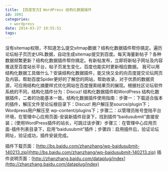 ```yaml
---
title: 【百度官方】WordPress 结构化数据插件
id: 1091
categories:
  - wordpress
date: 2014-03-27 19:55:51
tags:
---
```


没有sitemap权限，不知道怎么提交sitmap数据？结构化数据插件帮你搞定。遍历论坛帖子页历史URL数据，自动生成sitemap提交到百度。每天海量新帖子？各种数据频繁更新？结构化数据插件帮你搞定。有新帖发布，立即将新帖子网址及内容推送至百度站长平台，帖子页发生变化，百度也能实时更新相应数据。
我可以用结构化数据工具做什么？安装结构化数据插件，能又快又全的向百度提交论坛网页及内容。帮助百度Spider更好的了解您的网站，帮助收录，对于优质的数据资源，可应用结构化摘要样式优化网站在百度搜索结果页的展现。根据社区论坛软件系统的不同，结构化插件分为：Discuz! 结构化数据插件和WordPress 结构化数据插件，二者的功能基本一致。结构化数据插件使用指南：步骤一：下载适合版本的插件，解压文件至论坛根目录下：Discuz! 用户解压至source/plugin下；Wordpress用户解压至 wp-content/plugins下；步骤二：以管理员账号登陆平台环境，在管理中心应用页面-安装新插件目录下，找到插件“baidusubmit”直接安装；（使用WordPress插件的站长，可跳过该步骤）步骤三：在管理中心应用页面-插件列表目录下，启用“baidusubmit”插件；步骤四：启用插件后，验证论坛网址，验证成功，插件安装完成。
<!--more-->

插件下载页面：[http://bs.baidu.com/zhanzhang/wp-baidusubmit-140213.zip](http://bs.baidu.com/zhanzhang/wp-baidusubmit-140213.zip)
插件说明页面：[http://zhanzhang.baidu.com/dataplug/index](http://zhanzhang.baidu.com/dataplug/index)
